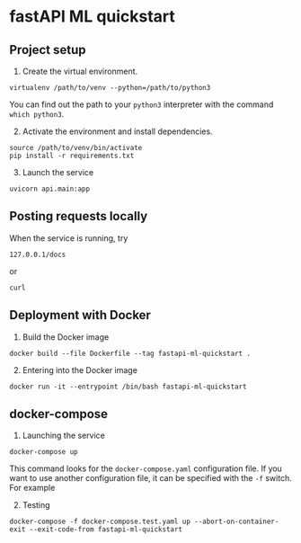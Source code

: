 # fastAPI ML quickstart

## Project setup
1. Create the virtual environment.
```
virtualenv /path/to/venv --python=/path/to/python3
```
You can find out the path to your `python3` interpreter with the command `which python3`.

2. Activate the environment and install dependencies.
```
source /path/to/venv/bin/activate
pip install -r requirements.txt
```

3. Launch the service
```
uvicorn api.main:app
```

## Posting requests locally
When the service is running, try
```
127.0.0.1/docs
```
or 
```
curl
```

## Deployment with Docker
1. Build the Docker image
```
docker build --file Dockerfile --tag fastapi-ml-quickstart .
```

2. Entering into the Docker image
```
docker run -it --entrypoint /bin/bash fastapi-ml-quickstart
```

## docker-compose
1. Launching the service
```
docker-compose up
```
This command looks for the `docker-compose.yaml` configuration file. If you want to use another configuration file,
it can be specified with the `-f` switch. For example  

2. Testing
```
docker-compose -f docker-compose.test.yaml up --abort-on-container-exit --exit-code-from fastapi-ml-quickstart
```